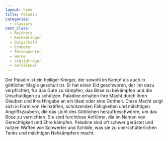 ```yaml
---
layout: home
title: Paladin
categories:
  - classary
next_class:
  - Reinherz
  - Rachebringer
  - Ewigschild
  - Eroberer
  - Thronwächter
  - Heroe
  - Schildträger
  - Gefallener
---
```


Der Paladin ist ein heiliger Krieger, der sowohl im Kampf als auch in göttlicher Magie geschult ist. Er hat einen Eid
geschworen, der ihn dazu verpflichtet, für das Gute zu kämpfen, das Böse zu bekämpfen und die Unschuldigen zu schützen.
Paladine erhalten ihre Macht durch ihren Glauben und ihre Hingabe an ein Ideal oder eine Gottheit. Diese Macht zeigt
sich in Form von Heilkräften, schützenden Fähigkeiten und mächtigen Angriffszaubern, die das Licht des Göttlichen
heraufbeschwören, um das Böse zu vernichten. Sie sind furchtlose Anführer, die im Namen von Gerechtigkeit und Ehre
kämpfen. Paladine sind oft schwer gerüstet und nutzen Waffen wie Schwerter und Schilde, was sie zu unerschütterlichen
Tanks und mächtigen Nahkämpfern macht.